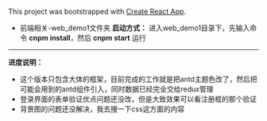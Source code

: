 This project was bootstrapped with [Create React App](https://github.com/facebook/create-react-app).

* 前端相关-web_demo1文件夹
**启动方式：**
进入web_demo1目录下，先输入命令 **cnpm install**，然后 **cnpm start** 运行

---------------------------------------------------------------------------------------------------------
**进度说明：**

 - 这个版本只包含大体的框架，目前完成的工作就是把antd主题色改了，然后把可能会用到的antd组件引入，同时数据已经完全交给redux管理
 - 登录界面的表单验证优点问题还没改，但是大致效果可以看注册框的那个验证
 - 背景图的问题还没解决，我去搜一下css这方面的内容
 
